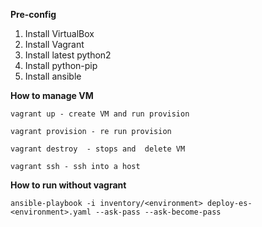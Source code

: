 **Pre-config**

1. Install VirtualBox
2. Install Vagrant
3. Install latest python2
4. Install python-pip
5. Install ansible

**How to manage VM**

`vagrant up - create VM and run provision`

`vagrant provision - re run provision`

`vagrant destroy  - stops and  delete VM`

`vagrant ssh - ssh into a host`

**How to run without vagrant**

`ansible-playbook -i inventory/<environment> deploy-es-<environment>.yaml --ask-pass --ask-become-pass`
